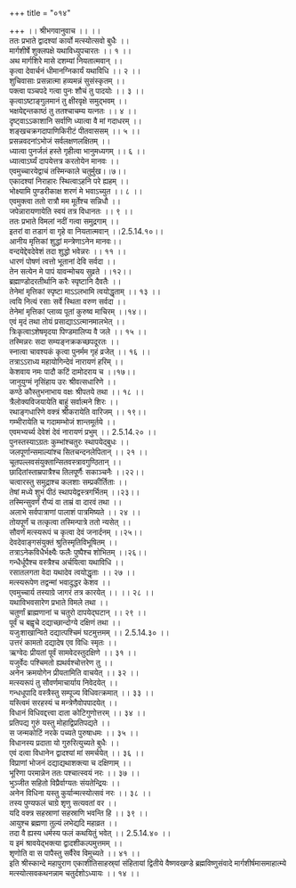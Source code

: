 +++
title = "०१४"

+++
।। श्रीभगवानुवाच ।। ।।  
ततः प्रभाते द्वादश्यां कार्यो मत्स्योत्सवो बुधैः ।।  
मार्गशीर्षे शुक्लपक्षे यथाविध्युपचारतः ।। १ ।।  
अथ मार्गशिरे मासे दशम्यां नियतात्मवान् ।।  
कृत्वा देवार्चनं धीमानग्निकार्यं यथाविधि ।। २ ।।  
शुचिवासाः प्रसन्नात्मा हव्यमन्नं सुसंस्कृतम् ।।  
पक्त्वा पञ्चपदे गत्वा पुनः शौचं तु पादयोः ।। ३ ।।  
कृत्वाऽष्टाङ्गुलमानं तु क्षीरवृक्षे समुद्भवम् ।।  
भक्षयेद्दन्तकाष्ठं तु ततश्चाचम्य यत्नतः ।। ४ ।।  
दृष्ट्वाऽऽकाशानि सर्वाणि ध्यात्वा वै मां गदाधरम् ।।  
शङ्खचक्रगदापाणिकिरीटं पीतवाससम् ।। ५ ।।  
प्रसन्नवदनांऽभोजं सर्वलक्षणलक्षितम् ।।  
ध्यात्वा पुनर्जलं हस्ते गृहीत्वा भानुमध्यगम् ।। ६ ।।  
ध्यात्वाऽर्घ्यं दापयेत्तत्र करतोयेन मानवः ।।  
एवमुच्चारयेद्वाचं तस्मिन्काले चतुर्मुख।।७।।  
एकादश्यां निराहारः स्थित्वाऽहनि परे ह्यहम् ।।  
भोक्ष्यामि पुण्डरीकाक्ष शरणं मे भवाऽच्युत ।। ८ ।।  
एवमुक्त्वा ततो रात्रौ मम मूर्तेश्च सन्निधौ ।।  
जपेन्नारायणायेति स्वयं तत्र विधानतः ।। ९ ।।  
ततः प्रभाते विमलां नदीं गत्वा समुद्रगाम् ।।  
इतरां वा तडागं वा गृहे वा नियतात्मवान् ।।2.5.14.१०।।  
आनीय मृत्तिकां शुद्धां मन्त्रेणाऽनेन मानवः।।  
वन्दयेद्देवदेवेशं तदा शुद्धो भवेन्नरः ।। ११ ।।  
धारणं पोषणं त्वत्तो भूतानां देवि सर्वदा ।।  
तेन सत्येन मे पापं यावन्मोचय सुव्रते ।।१२।।  
ब्रह्माण्डोदरतीर्थानि करैः स्पृष्टानि दैवतैः ।।  
तेनेमां मृत्तिकां स्पृष्टा माऽऽलभामि त्वयोद्धृताम् ।। १३ ।।  
त्वयि नित्यं रसाः सर्वे स्थिता वरुण सर्वदा ।।  
तेनेमां मृत्तिकां प्लाव्य पूतां कुरुष्व माचिरम् ।।१४।।  
एवं मृदं तथा तोयं प्रसाद्याऽऽत्मानमालभेत् ।।  
त्रिःकृत्वाऽशेषमृदया पिण्डमालिप्य वै जले ।। १५ ।।  
तस्मिन्नरः सदा सम्यङ्नक्रकच्छपदूरतः ।।  
स्नात्वा चावश्यकं कृत्वा पुनर्मम गृहं व्रजेत् ।। १६ ।।  
तत्राऽऽराध्य महायोगिन्देवं नारायणं हरिम् ।।  
केशवाय नमः पादौ कटिं दामोदराय च ।।१७।।  
जानुयुग्मं नृसिंहाय उरः श्रीवत्सधारिणे ।।  
कण्ठे कौस्तुभनाभाय वक्षः श्रीपतये तथा ।। १८ ।।  
त्रैलोक्यविजयायेति बाहुं सर्वात्मने शिरः ।।  
रथाङ्गधारिणे वक्त्रं श्रीकरायेति वारिजम् ।। १९।।  
गम्भीरायेति च गदामम्भोजं शान्तमूर्तये ।।  
एवमभ्यर्च्य देवेशं देवं नारायणं प्रभुम् ।। 2.5.14.२० ।।  
पुनस्तस्याऽग्रतः कुम्भांश्चतुरः स्थापयेद्बुधः ।।  
जलपूर्णान्समाल्यांश्च सितचन्दनलेपितान् ।। २१ ।।  
चूतपल्लवसंयुक्तान्सितवस्त्रावगुण्ठितान् ।।  
छादितांस्ताम्रपात्रैश्च तिलपूर्णैः सकाञ्चनैः ।।२२।।  
चत्वारस्तु समुद्राश्च कलशाः सम्प्रकीर्तिताः ।।  
तेषां मध्ये शुभं पीठं स्थापयेद्वस्त्रगर्भितम् ।।२३।।  
तस्मिन्सुवर्णं रौप्यं वा ताम्रं वा दारवं तथा ।।  
अलाभे सर्वपात्राणां पालाशं पात्रमिष्यते ।। २४ ।।  
तोयपूर्णं च तत्कृत्वा तस्मिन्पात्रे ततो न्यसेत् ।।  
सौवर्णं मत्स्यरूपं च कृत्वा देवं जनार्दनम् ।।२५।।  
देवदेवाङ्गसंयुक्तं श्रुतिस्मृतिविभूषितम् ।।  
तत्राऽनेकविधैर्भक्ष्यैः फलैः पुष्पैश्च शोभितम् ।।२६।।  
गन्धैर्धूपैश्च वस्त्रैश्च अर्चयित्वा यथाविधि ।।  
रसातलगता वेदा यथादेव त्वयोद्धृताः ।। २७ ।।  
मत्स्यरूपेण तद्वन्मां भवादुद्धर केशव ।।  
एवमुच्चार्य तस्याग्रे जागरं तत्र कारयेत् ।। ।। २८ ।।  
यथाविभवसारेण प्रभाते विमले तथा ।।  
चतुर्णां ब्राह्मणानां च चतुरो दापयेद्घटान् ।। २९ ।।  
पूर्वं च बह्वृचे दद्याच्छान्दोग्ये दक्षिणं तथा ।।  
यजुःशाखान्विते दद्यात्पश्चिमं घटमुत्तमम् ।। 2.5.14.३० ।।  
उत्तरं कामतो दद्यादेष एव विधिः स्मृतः ।।  
ऋग्वेदः प्रीयतां पूर्वं सामवेदस्तुदक्षिणे ।। ३१ ।।  
यजुर्वेदः पश्चिमतो ह्यथर्वश्चोत्तरेण तु ।।  
अनेन क्रमयोगेन प्रीयतामिति वाचयेत् ।। ३२ ।।  
मत्स्यरूपं तु सौवर्णमाचार्याय निवेदयेत् ।।  
गन्धधूपादि वस्त्रैस्तु सम्पूज्य विधिवत्क्रमात् ।। ३३ ।।  
यस्त्विमं सरहस्यं च मन्त्रेणैवोपपादयेत् ।।  
विधानं विधिवद्दत्त्वा दाता कोटिगुणोत्तरम् ।। ३४ ।।  
प्रतिपद्य गुरुं यस्तु मोहाद्विप्रतिपद्यते ।।  
स जन्मकोटिं नरके पच्यते पुरुषाधमः ।। ३५ ।।  
विधानस्य प्रदाता यो गुरुरित्युच्यते बुधैः ।।  
एवं दत्वा विधानेन द्वादश्यां मां समर्चयेत् ।। ३६ ।।  
विप्राणां भोजनं दद्याद्यथाशक्त्या च दक्षिणाम् ।।  
भूरिणा परमान्नेन ततः पश्चात्स्वयं नरः ।। ३७ ।।  
भुञ्जीत सहितो विप्रैर्वाग्यतः संयतेन्द्रियः ।।  
अनेन विधिना यस्तु कुर्यान्मत्स्योत्सवं नरः ।। ३८ ।।  
तस्य पुण्यफलं चाग्रे शृणु सत्यवतां वर ।।  
यदि वक्त्र सहस्राणां सहस्राणि भवन्ति हि ।। ३९ ।।  
आयुश्च ब्रह्मणा तुल्यं लभेद्यदि महाव्रत ।।  
तदा वै ह्यस्य धर्मस्य फलं कथयितुं भवेत् ।। 2.5.14.४० ।।  
य इमं श्रावयेद्भक्त्या द्वादशीकल्पमुत्तमम् ।।  
शृणोति वा स पापैस्तु सर्वैरेव विमुच्यते ।। ४१ ।।  
इति श्रीस्कान्दे महापुराण एकाशीतिसाहस्र्यां संहितायां द्वितीये वैष्णवखण्डे ब्रह्मविष्णुसंवादे मार्गशीर्षमासमाहात्म्ये मत्स्योत्सवकथनन्नाम चतुर्दशोऽध्यायः ।। १४ ।।